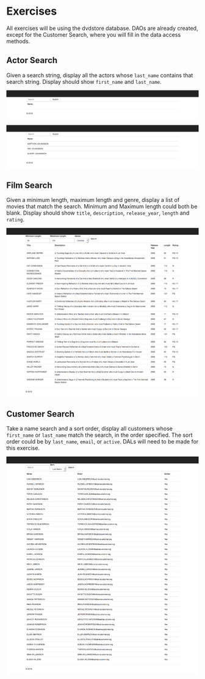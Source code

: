 # Exercises

All exercises will be using the dvdstore database. DAOs are already created, except for the Customer Search, where you will fill in the data access methods.

## Actor Search

Given a search string, display all the actors whose `last_name` contains that search string. Display should show `first_name` and `last_name`.

![Actor Search Form](etc/AllActorsForm.png)

![Actor Search](etc/AllActorsSearch.png)

## Film Search

Given a minimum length, maximum length and genre, display a list of movies that match the search. Minimum and Maximum length could both be blank. Display should show `title`, `description`, `release_year`, `length` and `rating`.

![Film Search](etc/AllFilmsSearch.png)

## Customer Search

Take a name search and a sort order, display all customers whose `first_name` or `last_name` match the search, in the order specified. The sort order could be by `last_name`, `email`, or `active`. DALs will need to be made for this exercise.

![Customer Search](etc/AllCustomersSearch.png)